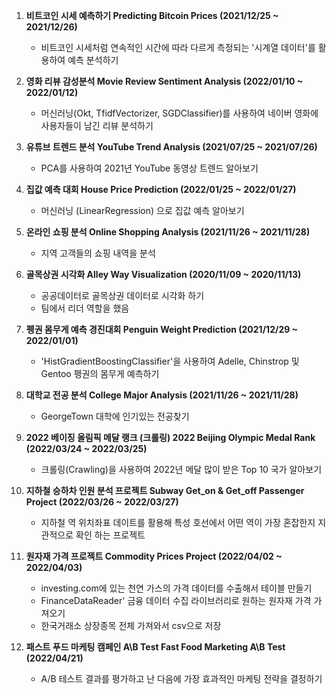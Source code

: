  

1. **비트코인 시세 예측하기 Predicting Bitcoin Prices (2021/12/25 ~ 2021/12/26)** 
   - 비트코인 시세처럼 연속적인 시간에 따라 다르게 측정되는 '시계열 데이터'를 활용하여 예측 분석하기 

2. **영화 리뷰 감성분석 Movie Review Sentiment Analysis (2022/01/10 ~ 2022/01/12)**
   - 머신러닝(Okt, TfidfVectorizer, SGDClassifier)를 사용하여 네이버 영화에 사용자들이 남긴 리뷰 분석하기 

3. **유튜브 트렌드 분석 YouTube Trend Analysis (2021/07/25 ~ 2021/07/26)**
   - PCA를 사용하여 2021년 YouTube 동영상 트렌드 알아보기 

5. **집값 예측 대회 House Price Prediction (2022/01/25 ~ 2022/01/27)** 
   - 머신러닝 (LinearRegression) 으로 집값 예측 알아보기 

8. **온라인 쇼핑 분석 Online Shopping Analysis (2021/11/26 ~ 2021/11/28)** 
   - 지역 고객들의 쇼핑 내역을 분석

9. **골목상권 시각화 Alley Way Visualization  (2020/11/09 ~ 2020/11/13)** 
   - 공공데이터로 골목상권 데이터로 시각화 하기 
   - 팀에서 리더 역할을 했음 

10. **펭권 몸무게 예측 경진대회 Penguin Weight Prediction (2021/12/29 ~ 2022/01/01)** 
    - 'HistGradientBoostingClassifier'을 사용하여 Adelle, Chinstrop 및 Gentoo 펭권의 몸무게 예측하기 

11. **대학교 전공 분석 College Major Analysis (2021/11/26 ~ 2021/11/28)**
    - GeorgeTown 대학에 인기있는 전공찾기 

13. **2022 베이징 올림픽 메달 랭크 (크롤링) 2022 Beijing Olympic Medal Rank (2022/03/24 ~ 2022/03/25)**
    - 크롤링(Crawling)을 사용하여 2022년 메달 많이 받은 Top 10 국가 알아보기 

14. **지하철 승하차 인원 분석 프로젝트 Subway Get_on & Get_off Passenger Project (2022/03/26 ~ 2022/03/27)**
    - 지하철 역 위치좌표 데이트를 활용해 특성 호선에서 어떤 역이 가장 혼잡한지 지관적으로 확인 하는 프로젝트 

15. **원자재 가격 프로젝트 Commodity Prices Project (2022/04/02 ~ 2022/04/03)**
    - investing.com에 있는 천연 가스의 가격 데이터를 수출해서 테이블 만들기
    - FinanceDataReader' 금융 데이터 수집 라이브러리로 원하는 원자재 가격 가져오기
    - 한국거래소 상장종목 전체 가져와서 csv으로 저장

16. **패스트 푸드 마케팅 캠페인 A\B Test  Fast Food Marketing A\B Test (2022/04/21)**
    - A/B 테스트 결과를 평가하고 난 다음에 가장 효과적인 마케팅 전략을 결정하기 

